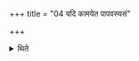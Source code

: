 +++
title = "04 यदि कामयेत पापवस्यसं"

+++

<details><summary>थिते</summary>

यदि कामयेत पापवस्यसं स्यादिति गर्दभप्रथमा गच्छेयुः ४
</details>
